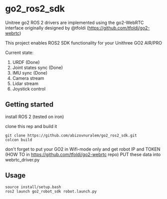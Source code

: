 # go2_ros2_sdk
Unitree go2 ROS 2 drivers are implemented using the go2-WebRTC interface originally designed by @tfoldi (https://github.com/tfoldi/go2-webrtc)

This project enables ROS2 SDK functionality for your Unithree GO2 AIR/PRO

Current state:
1. URDF (Done)
2. Joint states sync (Done)
3. IMU sync (Done)
4. Camera stream
5. Lidar stream
6. Joystick control


## Getting started

install ROS 2 (tested on iron)

clone this rep and build it
```
git clone https://github.com/abizovnuralem/go2_ros2_sdk.git
colcon build
```

don't forget to put your GO2 in Wifi-mode only and get robot IP and TOKEN (HOW TO in https://github.com/tfoldi/go2-webrtc repo)
PUT these data into webrtc_driver.py

## Usage
```
source install/setup.bash
ros2 launch go2_robot_sdk robot.launch.py
```
